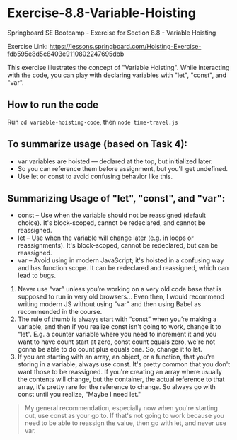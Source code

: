 # Exercise-8.8-Variable-Hoisting

Springboard SE Bootcamp - Exercise for Section 8.8 - Variable Hoisting

Exercise Link: https://lessons.springboard.com/Hoisting-Exercise-fdb595e8d5c8403e9110802247695dbb

This exercise illustrates the concept of "Variable Hoisting". While interacting with the code, you can play with declaring variables with "let", "const", and "var".

## How to run the code

Run `cd variable-hoisting-code`, then `node time-travel.js`

## To summarize usage (based on Task 4):

- var variables are hoisted — declared at the top, but initialized later.
- So you can reference them before assignment, but you'll get undefined.
- Use let or const to avoid confusing behavior like this.

## Summarizing Usage of "let", "const", and "var":

- const – Use when the variable should not be reassigned (default choice). It's block-scoped, cannot be redeclared, and cannot be reassigned.
- let – Use when the variable will change later (e.g. in loops or reassignments). It's block-scoped, cannot be redeclared, but can be reassigned.
- var – Avoid using in modern JavaScript; it's hoisted in a confusing way and has function scope. It can be redeclared and reassigned, which can lead to bugs.

1. Never use “var” unless you’re working on a very old code base that is supposed to run in very old browsers… Even then, I would recommend writing modern JS without using "var" and then using Babel as recommended in the course.
2. The rule of thumb is always start with “const” when you’re making a variable, and then if you realize const isn't going to work, change it to “let”.
   E.g. a counter variable where you need to increment it and you want to have count start at zero, const count equals zero, we're not gonna be able to do count plus equals one. So, change it to let.
3. If you are starting with an array, an object, or a function, that you're storing in a variable, always use const. It's pretty common that you don't want those to be reassigned. If you're creating an array where usually the contents will change, but the container, the actual reference to that array, it's pretty rare for the reference to change. So always go with const until you realize, "Maybe I need let."

> My general recommendation, especially now when you're starting out, use const as your go to. If that's not going to work because you need to be able to reassign the value, then go with let, and never use var.

